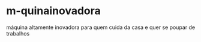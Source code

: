 # m-quinainovadora
máquina altamente inovadora para quem cuida da casa e quer se poupar de trabalhos

